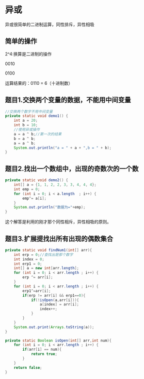 # 异或

异或很简单的二进制运算，同性排斥，异性相吸

## 简单的操作

2^4:换算是二进制的操作

0010

0100

运算结果的：0110 = 6（十进制数）

## 题目1.交换两个变量的数据，不能用中间变量

```java
//交换两个数字不用中间变量
private static void demo1() {
    int a = 20;
    int b = 10;
    //使用异或操作
    a = a ^ b;//第一次的结果
    b = a ^ b;
    a = a ^ b;
    System.out.println("a = " + a + ",b = " + b);
}
```

## 题目2.找出一个数组中，出现的奇数次的一个数

```java
private static void demo2() {
    int[] a = {1, 1, 2, 2, 3, 3, 4, 4, 4};
    int emp = 0;
    for (int i = 0; i < a.length  ; i++) {
        emp^= a[i];
    }
    System.out.println("数据为="+emp);
}
```

这个解答是利用的刚才那个同性相斥，异性相吸的原则。

## 题目3.扩展提找出所有出现的偶数集合

```java
private static void findNum1(int[] arr){
    int erp = 0;//查找出是那个数字
    int index = 0;
    int erp1 = 0;
    int[] a = new int[arr.length];
    for (int i = 0; i < arr.length ; i++) {
        erp ^= arr[i];
    }
    for (int i = 0; i < arr.length ; i++) {
        erp1^=arr[i];
        if(erp != arr[i] && erp1==0){
            if(!isOpen(a,arr[i])){
                a[index] = arr[i];
                index++;
            }
        }
    }
    System.out.print(Arrays.toString(a));
}

private static Boolean isOpen(int[] arr,int num){
    for (int i = 0; i < arr.length ; i++) {
        if(arr[i] == num){
            return true;
        }
    }
    return false;
}
```